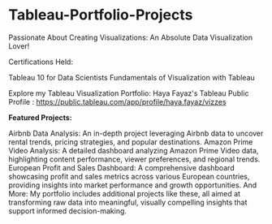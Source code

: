 # Tableau-Portfolio-Projects

Passionate About Creating Visualizations: An Absolute Data Visualization Lover!

Certifications Held:

Tableau 10 for Data Scientists
Fundamentals of Visualization with Tableau

Explore my Tableau Visualization Portfolio: Haya Fayaz's Tableau Public Profile : https://public.tableau.com/app/profile/haya.fayaz/vizzes

**Featured Projects:**

Airbnb Data Analysis: An in-depth project leveraging Airbnb data to uncover rental trends, pricing strategies, and popular destinations.
Amazon Prime Video Analysis: A detailed dashboard analyzing Amazon Prime Video data, highlighting content performance, viewer preferences, and regional trends.
European Profit and Sales Dashboard: A comprehensive dashboard showcasing profit and sales metrics across various European countries, providing insights into market performance and growth opportunities.
And More: My portfolio includes additional projects like these, all aimed at transforming raw data into meaningful, visually compelling insights that support informed decision-making.

